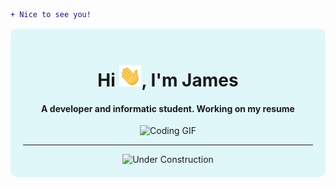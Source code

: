 ```diff
+ Nice to see you!
```


<div align="center" style="background-color:#e0f7fa; padding:20px; border-radius:10px;">
  <h1 align="center">Hi <img width="35" src="https://github.com/1999AZZAR/1999AZZAR/blob/main/resources/img/waving.gif">, I'm James</h1>
  <h4 align="center"> A developer and informatic student. Working on my resume</h4>

  <img src="https://cdn.dribbble.com/users/1162077/screenshots/3848914/programmer.gif" alt="Coding GIF" width="300" />

  <hr>

  <img src="https://github.com/user-attachments/assets/b250a967-79e3-4af9-ba83-12eb3e71c104" alt="Under Construction" width="300" />
</div>
